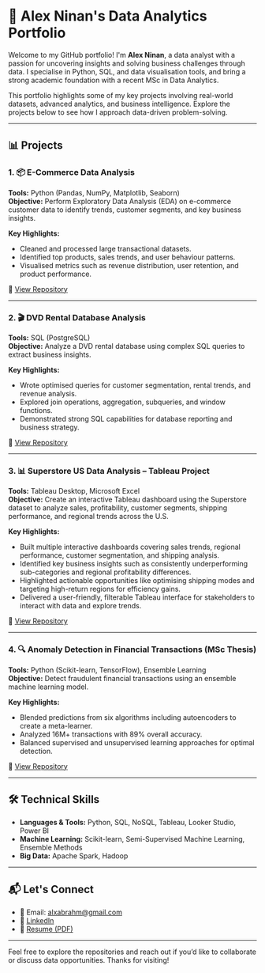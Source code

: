 # 💼 Alex Ninan's Data Analytics Portfolio

Welcome to my GitHub portfolio! I'm **Alex Ninan**, a data analyst with a passion for uncovering insights and solving business challenges through data. I specialise in Python, SQL, and data visualisation tools, and bring a strong academic foundation with a recent MSc in Data Analytics.

This portfolio highlights some of my key projects involving real-world datasets, advanced analytics, and business intelligence. Explore the projects below to see how I approach data-driven problem-solving.

---

## 📊 Projects

### 1. 📦 E-Commerce Data Analysis
**Tools:** Python (Pandas, NumPy, Matplotlib, Seaborn)  
**Objective:** Perform Exploratory Data Analysis (EDA) on e-commerce customer data to identify trends, customer segments, and key business insights.

**Key Highlights:**
- Cleaned and processed large transactional datasets.
- Identified top products, sales trends, and user behaviour patterns.
- Visualised metrics such as revenue distribution, user retention, and product performance.

📁 [View Repository](https://github.com/Alx-ninan/AML-SemiSupervised-EnsembleModel.git)

---

### 2. 🎬 DVD Rental Database Analysis
**Tools:** SQL (PostgreSQL)  
**Objective:** Analyze a DVD rental database using complex SQL queries to extract business insights.

**Key Highlights:**
- Wrote optimised queries for customer segmentation, rental trends, and revenue analysis.
- Explored join operations, aggregation, subqueries, and window functions.
- Demonstrated strong SQL capabilities for database reporting and business strategy.

📁 [View Repository](https://github.com/Alx-ninan/AML-SemiSupervised-EnsembleModel.git)

---


### 3. 📊 Superstore US Data Analysis – Tableau Project  
**Tools:** Tableau Desktop, Microsoft Excel  
**Objective:** Create an interactive Tableau dashboard using the Superstore dataset to analyze sales, profitability, customer segments, shipping performance, and regional trends across the U.S.  

**Key Highlights:**
- Built multiple interactive dashboards covering sales trends, regional performance, customer segmentation, and shipping analysis.
- Identified key business insights such as consistently underperforming sub-categories and regional profitability differences.
- Highlighted actionable opportunities like optimising shipping modes and targeting high-return regions for efficiency gains.
- Delivered a user-friendly, filterable Tableau interface for stakeholders to interact with data and explore trends.

📁 [View Repository](https://github.com/Alx-ninan/AML-SemiSupervised-EnsembleModel.git)  

---

### 4. 🔍 Anomaly Detection in Financial Transactions (MSc Thesis)
**Tools:** Python (Scikit-learn, TensorFlow), Ensemble Learning  
**Objective:** Detect fraudulent financial transactions using an ensemble machine learning model.

**Key Highlights:**
- Blended predictions from six algorithms including autoencoders to create a meta-learner.
- Analyzed 16M+ transactions with 89% overall accuracy.
- Balanced supervised and unsupervised learning approaches for optimal detection.

📁 [View Repository](https://github.com/Alx-ninan/AML-SemiSupervised-EnsembleModel.git)

---

## 🛠️ Technical Skills

- **Languages & Tools:** Python, SQL, NoSQL, Tableau, Looker Studio, Power BI
- **Machine Learning:** Scikit-learn, Semi-Supervised Machine Learning, Ensemble Methods
- **Big Data:** Apache Spark, Hadoop

---

## 📬 Let's Connect

- 📧 Email: alxabrahm@gmail.com  
- 🔗 [LinkedIn](https://www.linkedin.com/in/alex-ninan-03784696/)  
- 🧠 [Resume (PDF)](link-to-online-resume-if-hosted)

---

Feel free to explore the repositories and reach out if you’d like to collaborate or discuss data opportunities. Thanks for visiting!
